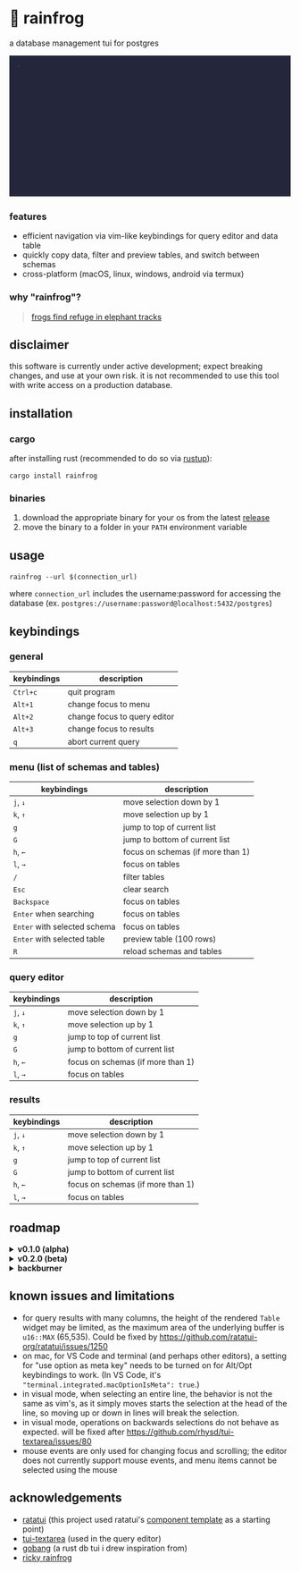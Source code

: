 # 🐸 rainfrog
a database management tui for postgres

![rainfrog demo](demo/demo.gif)

### features
- efficient navigation via vim-like keybindings for query editor and data table
- quickly copy data, filter and preview tables, and switch between schemas
- cross-platform (macOS, linux, windows, android via termux)

### why "rainfrog"?
> [frogs find refuge in elephant tracks](https://www.sciencedaily.com/releases/2019/06/190604131157.htm) 

## disclaimer
this software is currently under active development; expect breaking changes, and use at your own risk. it is not recommended to use this tool with write access on a production database.

## installation
### cargo
after installing rust (recommended to do so via [rustup](https://www.rust-lang.org/tools/install)):
```
cargo install rainfrog
```

### binaries
1. download the appropriate binary for your os from the latest [release](https://github.com/achristmascarl/rainfrog/releases)
2. move the binary to a folder in your `PATH` environment variable

## usage
```
rainfrog --url $(connection_url)
```
where `connection_url` includes the username:password for accessing the database (ex. `postgres://username:password@localhost:5432/postgres`)

## keybindings
### general
| keybindings                 | description                            |
|-----------------------------|----------------------------------------|
| `Ctrl+c`                      | quit program                           |
| `Alt+1`                       | change focus to menu                   |
| `Alt+2`                       | change focus to query editor           |
| `Alt+3`                       | change focus to results                |
| `q`                           | abort current query                    |

### menu (list of schemas and tables)
| keybindings                 | description                            |
|-----------------------------|----------------------------------------|
| `j`, `↓`                        | move selection down by 1               |
| `k`, `↑`                        | move selection up by 1                 |
| `g`                           | jump to top of current list            |
| `G`                           | jump to bottom of current list         |
| `h`, `←`                        | focus on schemas (if more than 1)      |
| `l`, `→`                        | focus on tables                        |
| `/`                           | filter tables                          |
| `Esc`                         | clear search                           |
| `Backspace`                   | focus on tables                        |
| `Enter` when searching        | focus on tables                        |
| `Enter` with selected schema  | focus on tables                        |
| `Enter` with selected table   | preview table (100 rows)               |
| `R`                           | reload schemas and tables              |

### query editor
| keybindings                 | description                            |
|-----------------------------|----------------------------------------|
| `j`, `↓`                        | move selection down by 1               |
| `k`, `↑`                        | move selection up by 1                 |
| `g`                           | jump to top of current list            |
| `G`                           | jump to bottom of current list         |
| `h`, `←`                        | focus on schemas (if more than 1)      |
| `l`, `→`                        | focus on tables                        |

### results
| keybindings                 | description                            |
|-----------------------------|----------------------------------------|
| `j`, `↓`                        | move selection down by 1               |
| `k`, `↑`                        | move selection up by 1                 |
| `g`                           | jump to top of current list            |
| `G`                           | jump to bottom of current list         |
| `h`, `←`                        | focus on schemas (if more than 1)      |
| `l`, `→`                        | focus on tables                        |


## roadmap
<details>
  <summary><b>v0.1.0 (alpha)</b></summary>
  
  - [x] scrollable table 
  - [x] cancellable async querying (spawn tokio task)
  - [x] menu list with tables and schemas (collapsable)
  - [x] tui-textarea for query editor
  - [x] basic tui-textarea vim keybindings
  - [x] handle custom types / enums
  - [x] display rows affected
  - [x] confirm before delete/drop
  - [x] table selection and yanking
  - [x] multi-line pasting
  - [x] editor os clipboard support
  - [x] handle mouse events
  - [x] keybindings hints at bottom
  - [x] branch protection
</details>

<details>
  <summary><b>v0.2.0 (beta)</b></summary>

  - [x] vhs explainer gifs
  - [ ] improve memory usage
  - [ ] unit / e2e tests
  - [ ] handle explain / analyze output
  - [ ] shortcuts to view indexes, keys, etc.
  - [ ] session history
  - [ ] fix multi-line vim selections
  - [ ] non-vim editor keybindings
  - [ ] loading animation
</details>

<details>
  <summary><b>backburner</b></summary>

  - [ ] editor auto-complete
  - [ ] syntax highlighting
  - [ ] live graphs / metrics (a la pgadmin)
  - [ ] customization (keybindings, colors)
  - [ ] better vim multi-line selection emulation
  - [ ] handle more mouse events
  - [ ] support mysql, sqlite, other sqlx adaptors
</details>

## known issues and limitations
- for query results with many columns, the height of the rendered `Table` widget may be limited, as the maximum area of the underlying buffer is `u16::MAX` (65,535). Could be fixed by https://github.com/ratatui-org/ratatui/issues/1250
- on mac, for VS Code and terminal (and perhaps other editors), a setting for "use option as meta key" needs to be turned on for Alt/Opt keybindings to work. (In VS Code, it's `"terminal.integrated.macOptionIsMeta": true`.)
- in visual mode, when selecting an entire line, the behavior is not the same as vim's, as it simply moves starts the selection at the head of the line, so moving up or down in lines will break the selection. 
- in visual mode, operations on backwards selections do not behave as expected. will be fixed after https://github.com/rhysd/tui-textarea/issues/80
- mouse events are only used for changing focus and scrolling; the editor does not currently support mouse events, and menu items cannot be selected using the mouse

## acknowledgements
- [ratatui](https://github.com/ratatui-org/ratatui) (this project used ratatui's [component template](https://github.com/ratatui-org/templates/tree/983aa3cb3b8dd743200e8e2a1faa6e7c06aad85e/component/template) as a starting point)
- [tui-textarea](https://github.com/rhysd/tui-textarea) (used in the query editor)
- [gobang](https://github.com/TaKO8Ki/gobang) (a rust db tui i drew inspiration from)
- [ricky rainfrog](https://us.jellycat.com/ricky-rain-frog/)
